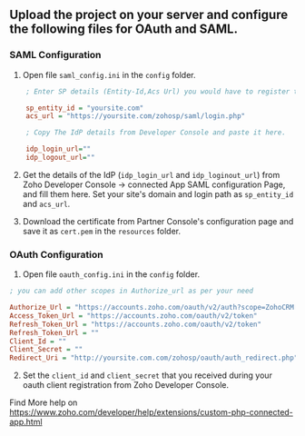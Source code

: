 ## Upload the project on your server and configure the following files for OAuth and SAML.

### SAML Configuration

1. Open file `saml_config.ini` in the `config` folder. 
  ``` ini
      ; Enter SP details (Entity-Id,Acs Url) you would have to register this in zoho developer console

      sp_entity_id = "yoursite.com"
      acs_url = "https://yoursite.com/zohosp/saml/login.php"

      ; Copy The IdP details from Developer Console and paste it here.

      idp_login_url=""
      idp_logout_url=""
  ```

2. Get the details of the IdP (`idp_login_url` and `idp_loginout_url`) from Zoho Developer Console -> connected App SAML configuration Page, and fill them here.
  Set your site's domain and login path as `sp_entity_id` and `acs_url`.

3. Download the certificate from Partner Console's configuration page and save it as `cert.pem` in the `resources` folder.


### OAuth Configuration

1. Open file `oauth_config.ini` in the `config` folder. 

  ``` ini
  ; you can add other scopes in Authorize_url as per your need

  Authorize_Url = "https://accounts.zoho.com/oauth/v2/auth?scope=ZohoCRM.crmdataaccess.ALL&access_type=offline" 
  Access_Token_Url = "https://accounts.zoho.com/oauth/v2/token"
  Refresh_Token_Url = "https://accounts.zoho.com/oauth/v2/token"
  Refresh_Token_Url = ""
  Client_Id = ""
  Client_Secret = ""
  Redirect_Uri = "http://yoursite.com.com/zohosp/oauth/auth_redirect.php"
  ```

2. Set the `client_id` and `client_secret` that you received during your oauth client registration from Zoho Developer Console.


Find More help on https://www.zoho.com/developer/help/extensions/custom-php-connected-app.html
